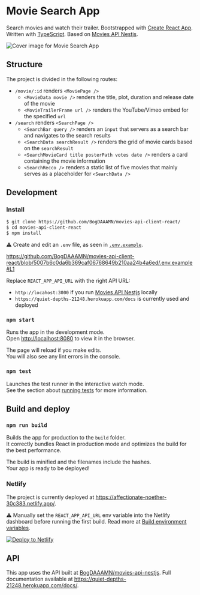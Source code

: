 # Movie Search App

Search movies and watch their trailer. Bootstrapped with [Create React App](https://github.com/facebook/create-react-app). Written with [TypeScript](https://github.com/microsoft/TypeScript). Based on [Movies API Nestjs](https://github.com/BogDAAAMN/movies-api-nestjs).

![Cover image for Movie Search App](https://user-images.githubusercontent.com/22895284/153308445-35e4b2a3-85cb-43d8-8592-06f1b2b422c0.png)


## Structure

The project is divided in the following routes:

- `/movie/:id` renders `<MoviePage />`
    - `<MovieData movie />` renders the title, plot, duration and release date of the movie
    - `<MovieTrailerFrame url />` renders the YouTube/Vimeo embed for the specified `url`
- `/search` renders `<SearchPage />`
    - `<SearchBar query />` renders an `input` that servers as a search bar and navigates to the search results
    - `<SearchData searchResult />` renders the grid of movie cards based on the `searchResult`
    - `<SearchMovieCard title posterPath votes date />` renders a card containing the movie information
    - `<SearchRecco />` renders a static list of five movies that mainly serves as a placeholder for `<SearchData />`

## Development

### Install

```bash
$ git clone https://github.com/BogDAAAMN/movies-api-client-react/
$ cd movies-api-client-react
$ npm install
```

⚠️ Create and edit an `.env` file, as seen in [`.env.example`](/.env.example).

https://github.com/BogDAAAMN/movies-api-client-react/blob/5007b6c0da6b369caf06768649b210aa24b4a6ed/.env.example#L1

Replace `REACT_APP_API_URL` with the right API URL:

- `http://locahost:3000` if you run [Movies API Nestjs](https://github.com/BogDAAAMN/movies-api-nestjs) locally
- `https://quiet-depths-21248.herokuapp.com/docs` is currently used and deployed

### `npm start`

Runs the app in the development mode.\
Open [http://localhost:8080](http://localhost:8080) to view it in the browser.

The page will reload if you make edits.\
You will also see any lint errors in the console.

### `npm test`

Launches the test runner in the interactive watch mode.\
See the section about [running tests](https://facebook.github.io/create-react-app/docs/running-tests) for more information.

## Build and deploy

### `npm run build`

Builds the app for production to the `build` folder.\
It correctly bundles React in production mode and optimizes the build for the best performance.

The build is minified and the filenames include the hashes.\
Your app is ready to be deployed!

### Netlify

The project is currently deployed at https://affectionate-noether-30c383.netlify.app/.

⚠️ Manually set the `REACT_APP_API_URL` env variable into the Netlify dashboard before running the first build. Read more at [Build environment variables](https://docs.netlify.com/configure-builds/environment-variables/#declare-variables).

[![Deploy to Netlify](https://www.netlify.com/img/deploy/button.svg)](https://app.netlify.com/start/deploy?repository=https://github.com/BogDAAAMN/movies-api-client-react)

## API

This app uses the API built at [BogDAAAMN/movies-api-nestjs](https://github.com/BogDAAAMN/movies-api-nestjs). Full documentation available at https://quiet-depths-21248.herokuapp.com/docs/.
